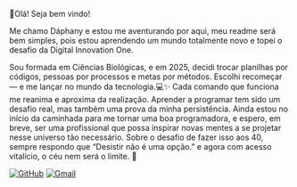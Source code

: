 👋Olá!
Seja bem vindo!

Me chamo Dáphany e estou me aventurando por aqui, meu readme será bem simples, pois estou aprendendo um mundo totalmente novo e topei o desafio da Digital Innovation One.

Sou formada em Ciências Biológicas, e em 2025, decidi trocar planilhas por códigos, pessoas por processos e metas por métodos. Escolhi recomeçar — e me lançar no mundo da tecnologia.💻✨
Cada comando que funciona me reanima e aproxima da realização. Aprender a programar tem sido um desafio real, mas também uma prova da minha persistência. 
Ainda estou no início da caminhada para me tornar uma boa programadora, e espero, em breve, ser uma profissional que possa inspirar novas mentes a se projetar nesse universo tão necessário.
Sobre o desafio de fazer isso aos 40, sempre respondo que “Desistir não é uma opção.” e agora com acesso vitalício, o céu nem será o limite. 🚀

[![GitHub](https://img.shields.io/badge/GitHub-100000?style=for-the-badge&logo=github&logoColor=white)](https://github.com/daphanys-lab)
[![Gmail](https://img.shields.io/badge/Gmail-333333?style=for-the-badge&logo=gmail&logoColor=red)](mailto:daphanys@gmail.com)
